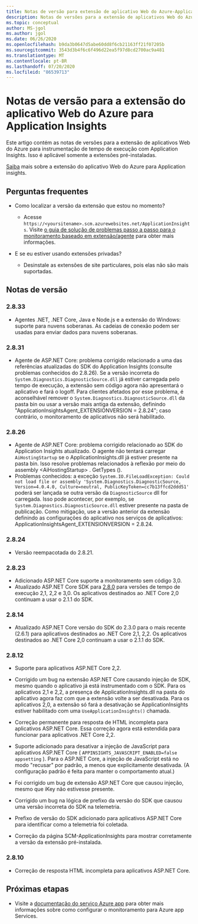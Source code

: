```yaml
---
title: Notas de versão para extensão de aplicativo Web do Azure-Application Insights
description: Notas de versões para a extensão de aplicativos Web do Azure para instrumentação de tempo de execução com Application Insights.
ms.topic: conceptual
author: MS-jgol
ms.author: jgol
ms.date: 06/26/2020
ms.openlocfilehash: b9da3b0647d5abe60dd8f6cb21163ff21f07205b
ms.sourcegitcommit: 3543d3b4f6c6f496d22ea5f97d8cd2700ac9a481
ms.translationtype: MT
ms.contentlocale: pt-BR
ms.lasthandoff: 07/20/2020
ms.locfileid: "86539713"
---
```

# <a name="release-notes-for-azure-web-app-extension-for-application-insights"></a>Notas de versão para a extensão do aplicativo Web do Azure para Application Insights

Este artigo contém as notas de versões para a extensão de aplicativos Web do Azure para instrumentação de tempo de execução com Application Insights. Isso é aplicável somente a extensões pré-instaladas.

[Saiba](azure-web-apps.md) mais sobre a extensão do aplicativo Web do Azure para Application insights.

## <a name="frequently-asked-questions"></a>Perguntas frequentes

- Como localizar a versão da extensão que estou no momento?
    - Acesse `https://<yoursitename>.scm.azurewebsites.net/ApplicationInsights`. Visite [o guia de solução de problemas passo a passo para o monitoramento baseado em extensão/agente](./azure-web-apps.md?tabs=net#troubleshooting) para obter mais informações.

- E se eu estiver usando extensões privadas?
    - Desinstale as extensões de site particulares, pois elas não são mais suportadas.

## <a name="release-notes"></a>Notas de versão

### <a name="2833"></a>2.8.33

- Agentes .NET, .NET Core, Java e Node.js e a extensão do Windows: suporte para nuvens soberanas. As cadeias de conexão podem ser usadas para enviar dados para nuvens soberanas.

### <a name="2831"></a>2.8.31

- Agente de ASP.NET Core: problema corrigido relacionado a uma das referências atualizadas do SDK do Application Insights (consulte problemas conhecidos do 2.8.26). Se a versão incorreta do `System.Diagnostics.DiagnosticSource.dll` já estiver carregada pelo tempo de execução, a extensão sem código agora não apresentará o aplicativo e fará o logoff. Para clientes afetados por esse problema, é aconselhável remover o `System.Diagnostics.DiagnosticSource.dll` da pasta bin ou usar a versão mais antiga da extensão, definindo "ApplicationInsightsAgent_EXTENSIONVERSION = 2.8.24"; caso contrário, o monitoramento de aplicativos não será habilitado.

### <a name="2826"></a>2.8.26

- Agente de ASP.NET Core: problema corrigido relacionado ao SDK do Application Insights atualizado. O agente não tentará carregar `AiHostingStartup` se o ApplicationInsights.dll já estiver presente na pasta bin. Isso resolve problemas relacionados à reflexão por meio do assembly \<AiHostingStartup\> . GetTypes ().
- Problemas conhecidos: a exceção `System.IO.FileLoadException: Could not load file or assembly 'System.Diagnostics.DiagnosticSource, Version=4.0.4.0, Culture=neutral, PublicKeyToken=cc7b13ffcd2ddd51'` poderá ser lançada se outra versão da `DiagnosticSource` dll for carregada. Isso pode acontecer, por exemplo, se `System.Diagnostics.DiagnosticSource.dll` estiver presente na pasta de publicação. Como mitigação, use a versão anterior da extensão definindo as configurações do aplicativo nos serviços de aplicativos: ApplicationInsightsAgent_EXTENSIONVERSION = 2.8.24.

### <a name="2824"></a>2.8.24

- Versão reempacotada do 2.8.21.

### <a name="2823"></a>2.8.23

- Adicionado ASP.NET Core suporte a monitoramento sem código 3,0.
- Atualizado ASP.NET Core SDK para [2.8.0](https://github.com/microsoft/ApplicationInsights-aspnetcore/releases/tag/2.8.0) para versões de tempo de execução 2,1, 2,2 e 3,0. Os aplicativos destinados ao .NET Core 2,0 continuam a usar o 2.1.1 do SDK.

### <a name="2814"></a>2.8.14

- Atualizado ASP.NET Core versão do SDK do 2.3.0 para o mais recente (2.6.1) para aplicativos destinados ao .NET Core 2,1, 2,2. Os aplicativos destinados ao .NET Core 2,0 continuam a usar o 2.1.1 do SDK.

### <a name="2812"></a>2.8.12

- Suporte para aplicativos ASP.NET Core 2,2.
- Corrigido um bug na extensão ASP.NET Core causando injeção de SDK, mesmo quando o aplicativo já está instrumentado com o SDK. Para os aplicativos 2,1 e 2,2, a presença de ApplicationInsights.dll na pasta do aplicativo agora faz com que a extensão volte a ser desativada. Para os aplicativos 2,0, a extensão só fará a desativação se ApplicationInsights estiver habilitado com uma `UseApplicationInsights()` chamada.

- Correção permanente para resposta de HTML incompleta para aplicativos ASP.NET Core. Essa correção agora está estendida para funcionar para aplicativos .NET Core 2,2.

- Suporte adicionado para desativar a injeção de JavaScript para aplicativos ASP.NET Core ( `APPINSIGHTS_JAVASCRIPT_ENABLED=false appsetting` ). Para o ASP.NET Core, a injeção de JavaScript está no modo "recusar" por padrão, a menos que explicitamente desativada. (A configuração padrão é feita para manter o comportamento atual.)

- Foi corrigido um bug de extensão ASP.NET Core que causou injeção, mesmo que iKey não estivesse presente.
- Corrigido um bug na lógica de prefixo da versão do SDK que causou uma versão incorreta do SDK na telemetria.

- Prefixo de versão do SDK adicionado para aplicativos ASP.NET Core para identificar como a telemetria foi coletada.
- Correção da página SCM-ApplicationInsights para mostrar corretamente a versão da extensão pré-instalada.

### <a name="2810"></a>2.8.10

- Correção de resposta HTML incompleta para aplicativos ASP.NET Core.

## <a name="next-steps"></a>Próximas etapas

- Visite a [documentação do serviço Azure app](azure-web-apps.md) para obter mais informações sobre como configurar o monitoramento para Azure app Services. 
